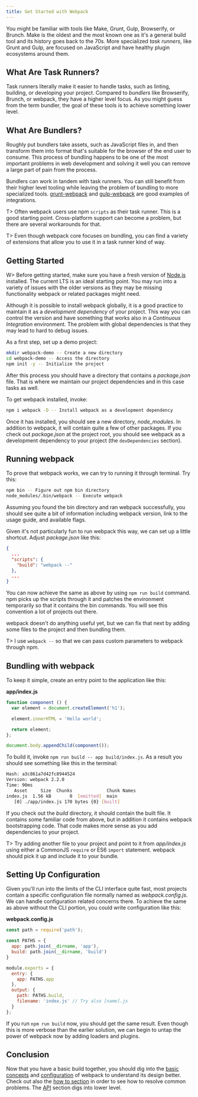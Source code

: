 ```yaml
---
title: Get Started with Webpack
---
```


You might be familiar with tools like Make, Grunt, Gulp, Browserify, or Brunch. Make is the oldest and the most known one as it's a general build tool and its history goes back to the 70s. More specialized *task runners*, like Grunt and Gulp, are focused on JavaScript and have healthy plugin ecosystems around them.

## What Are Task Runners?

Task runners literally make it easier to handle tasks, such as linting, building, or developing your project. Compared to *bundlers* like Browserify, Brunch, or webpack, they have a higher level focus. As you might guess from the term bundler, the goal of these tools is to achieve something lower level.

## What Are Bundlers?

Roughly put bundlers take assets, such as JavaScript files in, and then transform them into format that's suitable for the browser of the end user to consume. This process of bundling happens to be one of the most important problems in web development and solving it well you can remove a large part of pain from the process.

Bundlers can work in tandem with task runners. You can still benefit from their higher level tooling while leaving the problem of bundling to more specialized tools. [grunt-webpack](https://www.npmjs.com/package/grunt-webpack) and [gulp-webpack](https://www.npmjs.com/package/gulp-webpack) are good examples of integrations.

T> Often webpack users use npm `scripts` as their task runner. This is a good starting point. Cross-platform support can become a problem, but there are several workarounds for that.

T> Even though webpack core focuses on bundling, you can find a variety of extensions that allow you to use it in a task runner kind of way.

## Getting Started

W> Before getting started, make sure you have a fresh version of [Node.js](https://nodejs.org/en/) installed. The current LTS is an ideal starting point. You may run into a variety of issues with the older versions as they may be missing functionality webpack or related packages might need.

Although it is possible to install webpack globally, it is a good practice to maintain it as a *development dependency* of your project. This way you can control the version and have something that works also in a *Continuous Integration* environment. The problem with global dependencies is that they may lead to hard to debug issues.

As a first step, set up a demo project:

```bash
mkdir webpack-demo -- Create a new directory
cd webpack-demo -- Access the directory
npm init -y -- Initialize the project
```

After this process you should have a directory that contains a *package.json* file. That is where we maintain our project dependencies and in this case tasks as well.

To get webpack installed, invoke:

```bash
npm i webpack -D -- Install webpack as a development dependency
```

Once it has installed, you should see a new directory, *node_modules*. In addition to webpack, it will contain quite a few of other packages. If you check out *package.json* at the project root, you should see webpack as a development dependency to your project (the `devDependencies` section).

## Running webpack

To prove that webpack works, we can try to running it through terminal. Try this:

```bash
npm bin -- Figure out npm bin directory
node_modules/.bin/webpack -- Execute webpack
```

Assuming you found the bin directory and ran webpack successfully, you should see quite a bit of information including webpack version, link to the usage guide, and available flags.

Given it's not particularly fun to run webpack this way, we can set up a little shortcut. Adjust *package.json* like this:

```json
{
  ...
  "scripts": {
    "build": "webpack --"
  },
  ...
}
```

You can now achieve the same as above by using `npm run build` command. npm picks up the scripts through it and patches the environment temporarily so that it contains the bin commands. You will see this convention a lot of projects out there.

webpack doesn't do anything useful yet, but we can fix that next by adding some files to the project and then bundling them.

T> I use `webpack --` so that we can pass custom parameters to webpack through npm.

## Bundling with webpack

To keep it simple, create an entry point to the application like this:

**app/index.js**

```javascript
function component () {
  var element = document.createElement('h1');

  element.innerHTML = 'Hello world';

  return element;
};

document.body.appendChild(component());
```

To build it, invoke `npm run build -- app build/index.js`. As a result you should see something like this in the terminal:

```bash
Hash: a3c861a7d42fc8944524
Version: webpack 2.2.0
Time: 90ms
   Asset     Size  Chunks             Chunk Names
index.js  1.56 kB       0  [emitted]  main
   [0] ./app/index.js 170 bytes {0} [built]
```

If you check out the *build* directory, it should contain the built file. It contains some familiar code from above, but in addition it contains webpack bootstrapping code. That code makes more sense as you add dependencies to your project.

T> Try adding another file to your project and point to it from *app/index.js* using either a CommonJS `require` or ES6 `import` statement. webpack should pick it up and include it to your bundle.

## Setting Up Configuration

Given you'll run into the limits of the CLI interface quite fast, most projects contain a specific configuration file normally named as *webpack.config.js*. We can handle configuration related concerns there. To achieve the same as above without the CLI portion, you could write configuration like this:

**webpack.config.js**

```javascript
const path = require('path');

const PATHS = {
  app: path.join(__dirname, 'app'),
  build: path.join(__dirname, 'build')
}

module.exports = {
  entry: {
    app: PATHS.app
  },
  output: {
    path: PATHS.build,
    filename: 'index.js' // Try also [name].js
  }
};
```

If you run `npm run build` now, you should get the same result. Even though this is more verbose than the earlier solution, we can begin to untap the power of webpack now by adding loaders and plugins.

## Conclusion

Now that you have a basic build together, you should dig into the [basic concepts](/concepts) and [configuration](/configuration) of webpack to understand its design better. Check out also the [how to section](/how-to) in order to see how to resolve common problems. The [API](/api) section digs into lower level.
